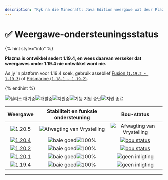 ```yaml
---
description: "Kyk na die Minecraft: Java Edition weergawe wat deur Plazma ondersteun word."
---
```


# ✅ Weergawe-ondersteuningsstatus

{% hint style="info" %}

**Plazma is ontwikkel sedert 1.19.4, en wees daarvan verseker dat weergawes onder 1.19.4 nie ontwikkel word nie.**

As jy 'n platform voor 1.19.4 soek, gebruik asseblief [Fusion (`1.19.2 ~ 1.19.3`)](https://github.com/RuinedTechnologyUnify/Fusion) of [Prismarine (`1.18.1 ~ 1.19.2`)](https://github.com/PrismarineTeam/Prismarine).

{% endhint %}

[wtr]: https://badge.plazmamc.org/0/Afrikaanse%20afwagting
[ukn]: https://badge.plazmamc.org/0/geen%20inligting
[vgd]: https://badge.plazmamc.org/1/baie%20goed
[100]: https://badge.plazmamc.org/percent/100

![릴리스 대기중][wtr]![개발중](https://badge.plazmamc.org/1/개발중)![지원중](https://badge.plazmamc.org/2/지원중)![기능 지원 중단](https://badge.plazmamc.org/6/기능%20지원%20중단)![지원 종료](https://badge.plazmamc.org/4/지원%20종료)

|                                      Weergawe                                     | Stabiliteit en funksie ondersteuning |                                              Bou-status                                             |
| :-------------------------------------------------------------------------------: | :----------------------------------: | :-------------------------------------------------------------------------------------------------: |
|                   ![1.20.5](https://badge.plazmamc.org/0/1.20.5)                  |   ![Afwagting van Vrystelling][wtr]  |                                  ![Afwagting van Vrystelling][wtr]                                  |
| [![1.20.4](https://badge.plazmamc.org/2/1.20.4)](https://git.plazmamc.org/1.20.4) |     ![baie goed][vgd]![100%][100]    | [![bou status](https://build.plazmamc.org/1.20.4)](https://build.plazmamc.org/1.20.4?redirect=true) |
| [![1.20.2](https://badge.plazmamc.org/6/1.20.2)](https://git.plazmamc.org/1.20.2) |     ![baie goed][vgd]![100%][100]    | [![bou status](https://build.plazmamc.org/1.20.2)](https://build.plazmamc.org/1.20.2?redirect=true) |
| [![1.20.1](https://badge.plazmamc.org/4/1.20.1)](https://git.plazmamc.org/1.20.1) |     ![baie goed][vgd]![100%][100]    |                                        ![geen inligting][ukn]                                       |
| [![1.19.4](https://badge.plazmamc.org/4/1.19.4)](https://git.plazmamc.org/1.19.4) |     ![baie goed][vgd]![100%][100]    |                                        ![geen inligting][ukn]                                       |

***
